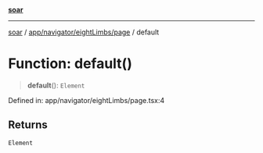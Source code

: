 [**soar**](../../../../../README.md)

***

[soar](../../../../../modules.md) / [app/navigator/eightLimbs/page](../README.md) / default

# Function: default()

> **default**(): `Element`

Defined in: app/navigator/eightLimbs/page.tsx:4

## Returns

`Element`
